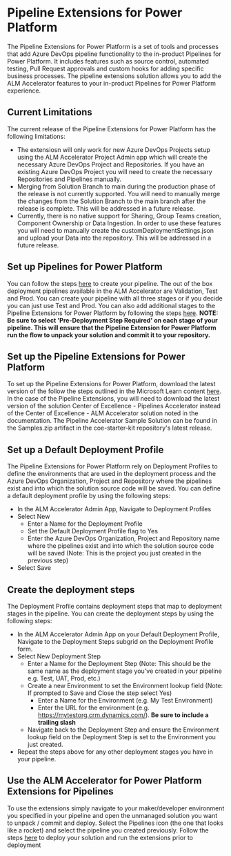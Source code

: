 # Pipeline Extensions for Power Platform

The Pipeline Extensions for Power Platform is a set of tools and processes that add Azure DevOps pipeline functionality to the in-product Pipelines for Power Platform. It includes features such as source control, automated testing, Pull Request approvals and custom hooks for adding specific business processes. The pipeline extensions solution allows you to add the ALM Accelerator features to your in-product Pipelines for Power Platform experience.

## Current Limitations

The current release of the Pipeline Extensions for Power Platform has the following limitations:
 - The extensiosn will only work for new Azure DevOps Projects setup using the ALM Accelerator Project Admin app which will create the necessary Azure DevOps Project and Repositories. If you have an existing Azure DevOps Project you will need to create the necessary Repositories and Pipelines manually.
 - Merging from Solution Branch to main during the production phase of the release is not currently supported. You will need to manually merge the changes from the Solution Branch to the main branch after the release is complete. This will be addressed in a future release.
 - Currently, there is no native support for Sharing, Group Teams creation, Component Ownership or Data Ingestion. In order to use these features you will need to manually create the customDeploymentSettings.json and upload your Data into the repository. This will be addressed in a future release.

## Set up Pipelines for Power Platform

You can follow the steps [here](https://learn.microsoft.com/en-us/power-platform/alm/set-up-pipelines) to create your pipeline. The out of the box deployment pipelines available in the ALM Accelerator are Validation, Test and Prod. You can create your pipeline with all three stages or if you decide you can just use Test and Prod. You can also add additional stages to the Pipeline Extensions for Power Platform by following the steps [here](https://learn.microsoft.com/en-us/power-platform/guidance/alm-accelerator/customize-deployment-pipelines).
**NOTE: Be sure to select 'Pre-Deployment Step Required' on each stage of your pipeline. This will ensure that the Pipeline Extension for Power Platform run the flow to unpack your solution and commit it to your repository.**

## Set up the Pipeline Extensions for Power Platform

To set up the Pipeline Extensions for Power Platform, download the latest version of the follow the steps outlined in the Microsoft Learn content [here](https://learn.microsoft.com/en-us/power-platform/guidance/alm-accelerator/setup-admin-tasks). In the case of the Pipeline Extensions, you will need to download the latest version of the solution Center of Excellence - Pipelines Accelerator instead of the Center of Excellence - ALM Accelerator solution noted in the documentation. The Pipeline Accelerator Sample Solution can be found in the Samples.zip artifact in the coe-starter-kit repository's latest release.

## Set up a Default Deployment Profile

The Pipeline Extensions for Power Platform rely on Deployment Profiles to define the environments that are used in the deployment process and the Azure DevOps Organization, Project and Repository where the pipelines exist and into which the solution source code will be saved. You can define a default deployment profile by using the following steps:
 - In the ALM Accelerator Admin App, Navigate to Deployment Profiles
 - Select New
    - Enter a Name for the Deployment Profile
    - Set the Default Deployment Profile flag to Yes
    - Enter the Azure DevOps Organization, Project and Repository name where the pipelines exist and into which the solution source code will be saved (Note: This is the project you just created in the previous step)
- Select Save

## Create the deployment steps

The Deployment Profile contains deployment steps that map to deployment stages in the pipeline. You can create the deployment steps by using the following steps:
 - In the ALM Accelerator Admin App on your Default Deployment Profile, Navigate to the Deployment Steps subgrid on the Deployment Profile form.
 - Select New Deployment Step
    - Enter a Name for the Deployment Step (Note: This should be the same name as the deployment stage you've created in your pipeline e.g. Test, UAT, Prod, etc.)
    - Create a new Environment to set the Environment lookup field (Note: If prompted to Save and Close the step select Yes)
        - Enter a Name for the Environment (e.g. My Test Environment)
        - Enter the URL for the environment (e.g. https://mytestorg.crm.dynamics.com/). **Be sure to include a trailing slash**
    - Navigate back to the Deployment Step and ensure the Environment lookup field on the Deployment Step is set to the Environment you just created.
- Repeat the steps above for any other deployment stages you have in your pipeline.

## Use the ALM Accelerator for Power Platform Extensions for Pipelines

To use the extensions simply navigate to your maker/developer environment you specified in your pipeline and open the unmanaged solution you want to unpack / commit and deploy. Select the Pipelines icon (the one that looks like a rocket) and select the pipeline you created previously. Follow the steps [here](https://learn.microsoft.com/en-us/power-platform/alm/run-pipeline) to deploy your solution and run the extensions prior to deployment 
